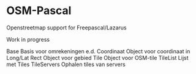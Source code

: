 # OSM-Pascal
Openstreetmap support for Freepascal/Lazarus

Work in progress

Base		Basis voor omrekeningen e.d.
Coordinaat	Object voor coordinaat in Long/Lat 
Rect		Object voor gebied 
Tile		Object voor OSM-tile
TileList	Lijst met Tiles
TileServers	Ophalen tiles van servers
